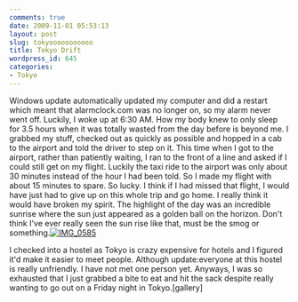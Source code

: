 ```yaml
---
comments: true
date: 2009-11-01 05:53:13
layout: post
slug: tokyooooooooooo
title: Tokyo Drift
wordpress_id: 645
categories:
- Tokyo
---
```


Windows update automatically updated my computer and did a restart which meant that alarmclock.com was no longer on, so my alarm never went off.  Luckily, I woke up at 6:30 AM.  How my body knew to only sleep for 3.5 hours when it was totally wasted from the day before is beyond me.  I grabbed my stuff, checked out as quickly as possible and hopped in a cab to the airport and told the driver to step on it.  This time when I got to the airport, rather than patiently waiting, I ran to the front of a line and asked if I could still get on my flight.  Luckily the taxi ride to the airport was only about 30 minutes instead of the hour I had been told.  So I made my flight with about 15 minutes to spare.  So lucky.  I think if I had missed that flight, I would have just had to give up on this whole trip and go home.  I really think it would have broken my spirit.  The highlight of the day was an incredible sunrise where the sun just appeared as a golden ball on the horizon.  Don't think I've ever really seen the sun rise like that, must be the smog or something.[![IMG_0585](http://halfblackhalfamazing.files.wordpress.com/2009/10/img_05851.jpg)](http://halfblackhalfamazing.wordpress.com/2009/11/01/tokyooooooooooo/img_0585-2/)

I checked into a hostel as Tokyo is crazy expensive for hotels and I figured it'd make it easier to meet people.  Although update:everyone at this hostel is really unfriendly.  I have not met one person yet.  Anyways, I was so exhausted that I just grabbed a bite to eat and hit the sack despite really wanting to go out on a Friday night in Tokyo.[gallery]

